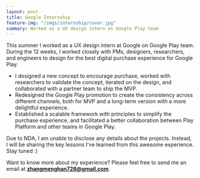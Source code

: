 ```yaml
---
layout: post
title: Google Internship
feature-img: "/imgs/internship/cover.jpg"
summary: Worked as a UX design intern on Google Play team
---
```


This summer I worked as a UX design intern at Google on Google Play team. During the 12 weeks, I worked closely with PMs, designers, researchers, and engineers to design for the best digital purchase experience for Google Play.
* I designed a new concept to encourage purchase, worked with researchers to validate the concept, iterated on the design, and collaborated with a partner team to ship the MVP.
* Redesigned the Google Play promotion to create the consistency across different channels, both for MVP and a long-term version with a more delightful experience.
* Established a scalable framework with principles to simplify the purchase experience, and facilitated a better collaboration between Play Platform and other teams in Google Play.

Due to NDA, I am unable to disclose any details about the projects. Instead, I will be sharing the key lessons I've learned from this awesome experience. Stay tuned :)

Want to know more about my experience? Please feel free to send me an email at <strong>zhangmenghan728@gmail.com</strong>.

